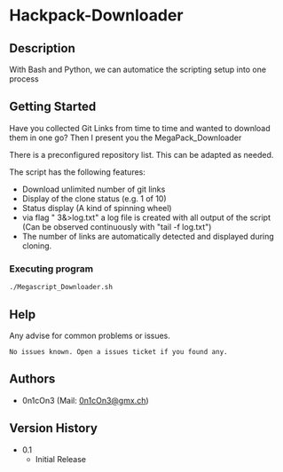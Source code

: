 # Hackpack-Downloader
## Description

With Bash and Python, we can automatice the scripting setup into one process


## Getting Started

Have you collected Git Links from time to time and wanted to download them in one go? Then I present you the MegaPack_Downloader

There is a preconfigured repository list. 
This can be adapted as needed. 

The script has the following features:

- Download unlimited number of git links
- Display of the clone status (e.g. 1 of 10)
- Status display (A kind of spinning wheel)
- via flag " 3&>log.txt" a log file is created with all output of the script
(Can be observed continuously with "tail -f log.txt")
- The number of links are automatically detected and displayed during cloning.

### Executing program

```
./Megascript_Downloader.sh
```

## Help

Any advise for common problems or issues.
```
No issues known. Open a issues ticket if you found any.
```

## Authors

- 0n1cOn3   (Mail: 0n1cOn3@gmx.ch)

## Version History

* 0.1
    * Initial Release
